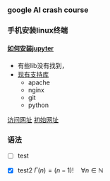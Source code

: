 ### google AI crash course
### 手机安装linux终端
#### [如何安装jupyter](https://github.com/ravish0007/AndroJupy/blob/master/README.md)
* 有些lib没有找到，
* [现有支持库](https://github.com/termux/termux-packages/tree/master/packages)
    * apache
    * nginx
    * git
    * python

[访问网址](http://192.168.31.188:8888/notebooks/ipynb/%E7%AC%AC%E4%B8%80%E6%AC%A1%E6%89%8B%E6%9C%BA%E8%BF%90%E8%A1%8Cjupyter.ipynb)
[初始网址](http://localhost:8888/?token=fab88873b0a8d1aa73bf72c546058a9e0d274c30b98ca7cb)

### 语法
- [ ] test
- [x] test2
$\Gamma(n) = (n-1)!\quad\forall
n\in\mathbb N$

